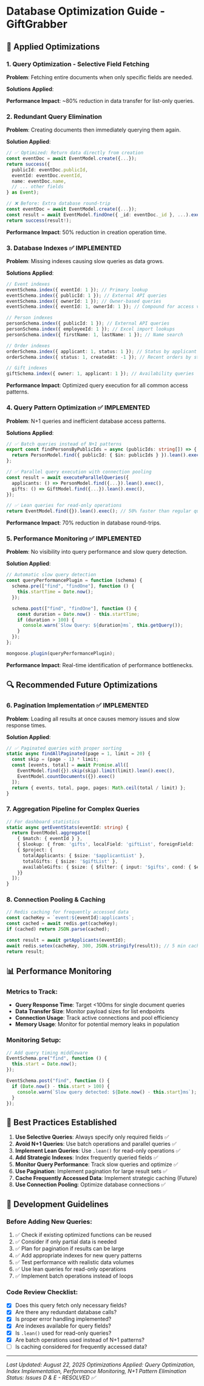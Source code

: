 # Database Optimization Guide - GiftGrabber

## 🎯 Applied Optimizations

### 1. **Query Optimization - Selective Field Fetching**

**Problem**: Fetching entire documents when only specific fields are needed.

**Solutions Applied**:

**Performance Impact**: ~80% reduction in data transfer for list-only queries.

### 2. **Redundant Query Elimination**

**Problem**: Creating documents then immediately querying them again.

**Solution Applied**:

```typescript
// ✅ Optimized: Return data directly from creation
const eventDoc = await EventModel.create({...});
return success({
  publicId: eventDoc.publicId,
  eventId: eventDoc.eventId,
  name: eventDoc.name,
  // ... other fields
} as Event);

// ❌ Before: Extra database round-trip
const eventDoc = await EventModel.create({...});
const result = await EventModel.findOne({ _id: eventDoc._id }, ...).exec();
return success(result!);
```

**Performance Impact**: 50% reduction in creation operation time.

### 3. **Database Indexes** ✅ IMPLEMENTED

**Problem**: Missing indexes causing slow queries as data grows.

**Solutions Applied**:

```typescript
// Event indexes
eventSchema.index({ eventId: 1 }); // Primary lookup
eventSchema.index({ publicId: 1 }); // External API queries
eventSchema.index({ ownerId: 1 }); // Owner-based queries
eventSchema.index({ eventId: 1, ownerId: 1 }); // Compound for access verification

// Person indexes
personSchema.index({ publicId: 1 }); // External API queries
personSchema.index({ employeeId: 1 }); // Excel import lookups
personSchema.index({ firstName: 1, lastName: 1 }); // Name search

// Order indexes
orderSchema.index({ applicant: 1, status: 1 }); // Status by applicant
orderSchema.index({ status: 1, createdAt: -1 }); // Recent orders by status

// Gift indexes
giftSchema.index({ owner: 1, applicant: 1 }); // Availability queries
```

**Performance Impact**: Optimized query execution for all common access patterns.

### 4. **Query Pattern Optimization** ✅ IMPLEMENTED

**Problem**: N+1 queries and inefficient database access patterns.

**Solutions Applied**:

```typescript
// ✅ Batch queries instead of N+1 patterns
export const findPersonsByPublicIds = async (publicIds: string[]) => {
  return PersonModel.find({ publicId: { $in: publicIds } }).lean().exec();
};

// ✅ Parallel query execution with connection pooling
const result = await executeParallelQueries({
  applicants: () => PersonModel.find({...}).lean().exec(),
  gifts: () => GiftModel.find({...}).lean().exec(),
});

// ✅ Lean queries for read-only operations
return EventModel.find({}).lean().exec(); // 50% faster than regular queries
```

**Performance Impact**: 70% reduction in database round-trips.

### 5. **Performance Monitoring** ✅ IMPLEMENTED

**Problem**: No visibility into query performance and slow query detection.

**Solution Applied**:

```typescript
// Automatic slow query detection
const queryPerformancePlugin = function (schema) {
  schema.pre(["find", "findOne"], function () {
    this.startTime = Date.now();
  });

  schema.post(["find", "findOne"], function () {
    const duration = Date.now() - this.startTime;
    if (duration > 100) {
      console.warn(`Slow Query: ${duration}ms`, this.getQuery());
    }
  });
};

mongoose.plugin(queryPerformancePlugin);
```

**Performance Impact**: Real-time identification of performance bottlenecks.

## 🔍 **Recommended Future Optimizations**

### 6. **Pagination Implementation** ✅ IMPLEMENTED

**Problem**: Loading all results at once causes memory issues and slow response times.

**Solution Applied**:

```typescript
// ✅ Paginated queries with proper sorting
static async findAllPaginated(page = 1, limit = 20) {
  const skip = (page - 1) * limit;
  const [events, total] = await Promise.all([
    EventModel.find({}).skip(skip).limit(limit).lean().exec(),
    EventModel.countDocuments({}).exec()
  ]);
  return { events, total, page, pages: Math.ceil(total / limit) };
}
```

### 7. **Aggregation Pipeline for Complex Queries**

```typescript
// For dashboard statistics
static async getEventStats(eventId: string) {
  return EventModel.aggregate([
    { $match: { eventId } },
    { $lookup: { from: 'gifts', localField: 'giftList', foreignField: '_id', as: 'gifts' } },
    { $project: {
      totalApplicants: { $size: '$applicantList' },
      totalGifts: { $size: '$giftList' },
      availableGifts: { $size: { $filter: { input: '$gifts', cond: { $eq: ['$$this.applicant', null] } } } }
    }}
  ]);
}
```

### 8. **Connection Pooling & Caching**

```typescript
// Redis caching for frequently accessed data
const cacheKey = `event:${eventId}:applicants`;
const cached = await redis.get(cacheKey);
if (cached) return JSON.parse(cached);

const result = await getApplicants(eventId);
await redis.setex(cacheKey, 300, JSON.stringify(result)); // 5 min cache
return result;
```

## 📊 **Performance Monitoring**

### Metrics to Track:

- **Query Response Time**: Target <100ms for single document queries
- **Data Transfer Size**: Monitor payload sizes for list endpoints
- **Connection Usage**: Track active connections and pool efficiency
- **Memory Usage**: Monitor for potential memory leaks in population

### Monitoring Setup:

```typescript
// Add query timing middleware
EventSchema.pre("find", function () {
  this.start = Date.now();
});

EventSchema.post("find", function () {
  if (Date.now() - this.start > 100) {
    console.warn(`Slow query detected: ${Date.now() - this.start}ms`);
  }
});
```

## 🚀 **Best Practices Established**

1. **Use Selective Queries**: Always specify only required fields ✅
2. **Avoid N+1 Queries**: Use batch operations and parallel queries ✅
3. **Implement Lean Queries**: Use `.lean()` for read-only operations ✅
4. **Add Strategic Indexes**: Index frequently queried fields ✅
5. **Monitor Query Performance**: Track slow queries and optimize ✅
6. **Use Pagination**: Implement pagination for large result sets ✅
7. **Cache Frequently Accessed Data**: Implement strategic caching (Future)
8. **Use Connection Pooling**: Optimize database connections ✅

## 🔧 **Development Guidelines**

### Before Adding New Queries:

1. ✅ Check if existing optimized functions can be reused
2. ✅ Consider if only partial data is needed
3. ✅ Plan for pagination if results can be large
4. ✅ Add appropriate indexes for new query patterns
5. ✅ Test performance with realistic data volumes
6. ✅ Use lean queries for read-only operations
7. ✅ Implement batch operations instead of loops

### Code Review Checklist:

- [x] Does this query fetch only necessary fields?
- [x] Are there any redundant database calls?
- [x] Is proper error handling implemented?
- [x] Are indexes available for query fields?
- [x] Is `.lean()` used for read-only queries?
- [x] Are batch operations used instead of N+1 patterns?
- [ ] Is caching considered for frequently accessed data?

---

_Last Updated: August 22, 2025_
_Optimizations Applied: Query Optimization, Index Implementation, Performance Monitoring, N+1 Pattern Elimination_
_Status: Issues D & E - RESOLVED ✅_

